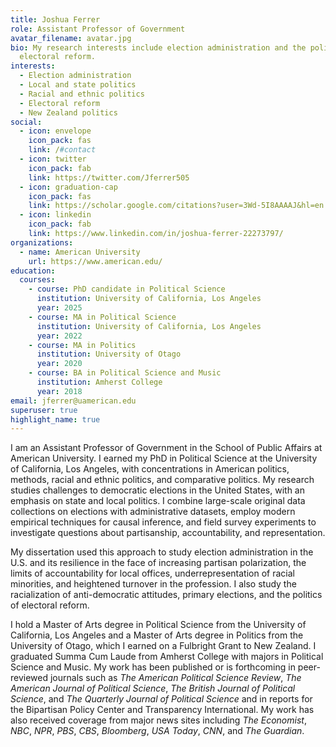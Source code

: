 ```yaml
---
title: Joshua Ferrer
role: Assistant Professor of Government
avatar_filename: avatar.jpg
bio: My research interests include election administration and the politics of
  electoral reform.
interests:
  - Election administration
  - Local and state politics
  - Racial and ethnic politics
  - Electoral reform
  - New Zealand politics
social:
  - icon: envelope
    icon_pack: fas
    link: /#contact
  - icon: twitter
    icon_pack: fab
    link: https://twitter.com/Jferrer505
  - icon: graduation-cap
    icon_pack: fas
    link: https://scholar.google.com/citations?user=3Wd-5I8AAAAJ&hl=en
  - icon: linkedin
    icon_pack: fab
    link: https://www.linkedin.com/in/joshua-ferrer-22273797/
organizations:
  - name: American University
    url: https://www.american.edu/
education:
  courses:
    - course: PhD candidate in Political Science
      institution: University of California, Los Angeles
      year: 2025
    - course: MA in Political Science
      institution: University of California, Los Angeles
      year: 2022
    - course: MA in Politics
      institution: University of Otago
      year: 2020
    - course: BA in Political Science and Music
      institution: Amherst College
      year: 2018
email: jferrer@uamerican.edu
superuser: true
highlight_name: true
---
```

I am an Assistant Professor of Government in the School of Public Affairs at American University. I earned my PhD in Political Science at the University of California, Los Angeles, with concentrations in American politics, methods, racial and ethnic politics, and comparative politics. My research studies challenges to democratic elections in the United States, with an emphasis on state and local politics. I combine large-scale original data collections on elections with administrative datasets, employ modern empirical techniques for causal inference, and field survey experiments to investigate questions about partisanship, accountability, and representation.

My dissertation used this approach to study election administration in the U.S. and its resilience in the face of increasing partisan polarization, the limits of accountability for local offices, underrepresentation of racial minorities, and heightened turnover in the profession. I also study the racialization of anti-democratic attitudes, primary elections, and the politics of electoral reform.

I hold a Master of Arts degree in Political Science from the University of California, Los Angeles and a Master of Arts degree in Politics from the University of Otago, which I earned on a Fulbright Grant to New Zealand. I graduated Summa Cum Laude from Amherst College with majors in Political Science and Music. My work has been published or is forthcoming in peer-reviewed journals such as *The American Political Science Review*, *The American Journal of Political Science*,  *The British Journal of Political Science*, and *The Quarterly Journal of Political Science* and in reports for the Bipartisan Policy Center and Transparency International. My work has also received coverage from major news sites including *The Economist*, *NBC*, *NPR*, *PBS*, *CBS*, *Bloomberg*, *USA Today*, *CNN*, and *The Guardian*.
